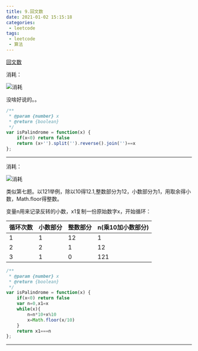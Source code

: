 ```yaml
---
title: 9.回文数
date: 2021-01-02 15:15:18
categories:
 - leetcode
tags:
 - leetcode
 - 算法
---
```


[回文数](https://leetcode-cn.com/problems/palindrome-number/)

消耗：

![消耗](@images/leetcode/9.png)

没啥好说的。。

```javascript
/**
 * @param {number} x
 * @return {boolean}
 */
var isPalindrome = function(x) {
    if(x<0) return false
    return (x+'').split('').reverse().join('')==x
};
```

-----------------------------------

消耗：

![消耗](@images/leetcode/9-2.png)

类似第七题。以121举例，除以10得12.1,整数部分为12，小数部分为1，用取余得小数，Math.floor得整数。

变量n用来记录反转的小数，x1复制一份原始数字x，开始循环：

|循环次数	|小数部分|	整数部分|	n(乘10加小数部分)|
|-	|-	|-	|-|
|1	|1	|12	|1|
|2	|2	|1	|12|
|3	|1	|0	|121|

```javascript
/**
 * @param {number} x
 * @return {boolean}
 */
var isPalindrome = function(x) {
    if(x<0) return false
    var n=0,x1=x
    while(x){
        n=n*10+x%10
        x=Math.floor(x/10)
    }
    return x1===n
};
```

-----------------------------------

